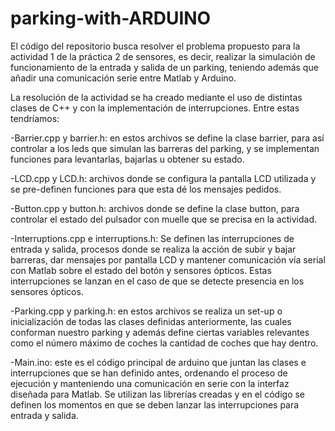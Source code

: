 # parking-with-ARDUINO
El código del repositorio busca resolver el problema propuesto para la actividad 1 de la práctica 2 de sensores, es decir, realizar la simulación de funcionamiento de la entrada y salida de un parking, teniendo además que añadir una comunicación serie entre Matlab y Arduino.

La resolución de la actividad se ha creado mediante el uso de distintas clases de C++ y con la implementación de interrupciones. Entre estas tendríamos:

-Barrier.cpp y barrier.h: en estos archivos se define la clase barrier, para así controlar a los leds que simulan las barreras del parking, y se implementan funciones para levantarlas, bajarlas u obtener su estado.

-LCD.cpp y LCD.h: archivos donde se configura la pantalla LCD utilizada y se pre-definen funciones para que esta dé los mensajes pedidos.

-Button.cpp y button.h: archivos donde se define la clase button, para controlar el estado del pulsador con muelle que se precisa en la actividad.

-Interruptions.cpp e interruptions.h: Se definen las interrupciones de entrada y salida, procesos donde se realiza la acción de subir y bajar barreras, dar mensajes por pantalla LCD y mantener comunicación vía serial con Matlab sobre el estado del botón y sensores ópticos. Estas interrupciones se lanzan en el caso de que se detecte presencia en los sensores ópticos. 

-Parking.cpp y parking.h: en estos archivos se realiza un set-up o inicialización de todas las clases definidas anteriormente, las cuales conforman nuestro parking y además define ciertas variables relevantes como el 	número máximo de coches la cantidad de coches que hay dentro. 

-Main.ino: este es el código principal de arduino que juntan las clases e interrupciones que se han definido antes, ordenando el proceso de ejecución y manteniendo una comunicación en serie con la interfaz diseñada para Matlab. Se utilizan las librerías creadas y en el código se definen los momentos en que se deben lanzar las interrupciones para entrada y salida. 
